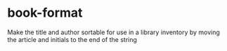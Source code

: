 # book-format
Make the title and author sortable for use in a library inventory by moving the article and initials to the end of the string
